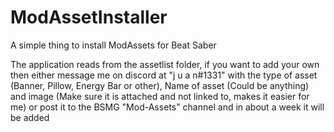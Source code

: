 # ModAssetInstaller
A simple thing to install ModAssets for Beat Saber 

The application reads from the assetlist folder, if you want to add your own then either message me on discord at "j u a n#1331" with the type of asset (Banner, Pillow, Energy Bar or other), Name of asset (Could be anything) and image (Make sure it is attached and not linked to, makes it easier for me) or post it to the BSMG "Mod-Assets" channel and in about a week it will be added
